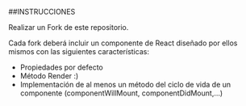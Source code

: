 ##INSTRUCCIONES

Realizar un Fork de este repositorio.

Cada fork deberá incluir un componente de React diseñado por ellos mismos con las siguientes características:

 - Propiedades por defecto
 - Método Render :)
 - Implementación de al menos un método del ciclo de vida de un componente (componentWillMount, componentDidMount,...)

